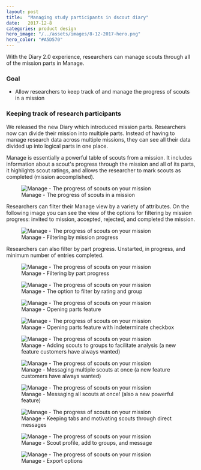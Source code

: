 ```yaml
---
layout: post
title:  "Managing study participants in dscout diary"
date:   2017-12-8
categories: product design
hero_image: "/../assets/images/8-12-2017-hero.png"
hero_color: "#A5D570"
---
```


With the Diary 2.0 experience, researchers can manage scouts through all of the mission parts in Manage.

### Goal
* Allow researchers to keep track of and manage the progress of scouts in a mission

### Keeping track of research participants

We released the new Diary which introduced mission parts. Researchers now can divide their mission into multiple parts. Instead of having to manage research data across multiple missions, they can see all their data divided up into logical parts in one place.

Manage is essentially a powerful table of scouts from a mission. It includes information about a scout's progress through the mission and all of its parts, it highlights scout ratings, and allows the researcher to mark scouts as completed (mission accomplished).

<figure>
	<img src="../../../../../../assets/images/manage-1.png" title="Manage - The progress of scouts on your mission" />
	<figcaption class="media-caption center">Manage - The progress of scouts in a mission</figcaption>
</figure>

Researchers can filter their Manage view by a variety of attributes. On the following image you can see the view of the options for filtering by mission progress: invited to mission, accepted, rejected, and completed the mission.

<figure>
	<img src="../../../../../../assets/images/manage-2.png" title="Manage - The progress of scouts on your mission" />
	<figcaption class="media-caption center">Manage - Filtering by mission progress</figcaption>
</figure>

Researchers can also filter by part progress. Unstarted, in progress, and minimum number of entries completed.

<figure>
	<img src="../../../../../../assets/images/manage-3.png" title="Manage - The progress of scouts on your mission" />
	<figcaption class="media-caption center">Manage - Filtering by part progress</figcaption>
</figure>

<figure>
	<img src="../../../../../../assets/images/manage-4.png" title="Manage - The progress of scouts on your mission" />
	<figcaption class="media-caption center">Manage - The option to filter by rating and group</figcaption>
</figure>

<figure>
	<img src="../../../../../../assets/images/manage-5.png" title="Manage - The progress of scouts on your mission" />
	<figcaption class="media-caption center">Manage - Opening parts feature</figcaption>
</figure>

<figure>
	<img src="../../../../../../assets/images/manage-6.png" title="Manage - The progress of scouts on your mission" />
	<figcaption class="media-caption center">Manage - Opening parts feature with indeterminate checkbox</figcaption>
</figure>

<figure>
	<img src="../../../../../../assets/images/manage-7.png" title="Manage - The progress of scouts on your mission" />
	<figcaption class="media-caption center">Manage - Adding scouts to groups to facilitate analysis (a new feature customers have always wanted)</figcaption>
</figure>

<figure>
	<img src="../../../../../../assets/images/manage-8.png" title="Manage - The progress of scouts on your mission" />
	<figcaption class="media-caption center">Manage - Messaging multiple scouts at once (a new feature customers have always wanted)</figcaption>
</figure>

<figure>
	<img src="../../../../../../assets/images/manage-9.png" title="Manage - The progress of scouts on your mission" />
	<figcaption class="media-caption center">Manage - Messaging all scouts at once! (also a new powerful feature)</figcaption>
</figure>

<figure>
	<img src="../../../../../../assets/images/manage-10.png" title="Manage - The progress of scouts on your mission" />
	<figcaption class="media-caption center">Manage - Keeping tabs and motivating scouts through direct messages</figcaption>
</figure>

<figure>
	<img src="../../../../../../assets/images/manage-11.png" title="Manage - The progress of scouts on your mission" />
	<figcaption class="media-caption center">Manage - Scout profile, add to groups, and message</figcaption>
</figure>

<figure>
	<img src="../../../../../../assets/images/manage-12.png" title="Manage - The progress of scouts on your mission" />
	<figcaption class="media-caption center">Manage - Export options</figcaption>
</figure>
